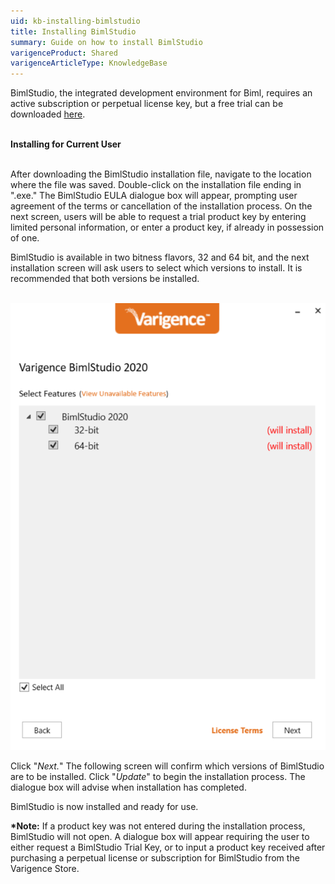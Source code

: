 ```yaml
---
uid: kb-installing-bimlstudio
title: Installing BimlStudio
summary: Guide on how to install BimlStudio
varigenceProduct: Shared
varigenceArticleType: KnowledgeBase
---
```

BimlStudio, the integrated development environment for Biml, requires an active subscription or perpetual license key, but a free trial can be downloaded [here](https://www.varigence.com/bimlstudio).  
 

**Installing for Current User**  
 

After downloading the BimlStudio installation file, navigate to the location where the file was saved. Double-click on the installation file ending in ".exe." The BimlStudio EULA dialogue box will appear, prompting user agreement of the terms or cancellation of the installation process. On the next screen, users will be able to request a trial product key by entering limited personal information, or enter a product key, if already in possession of one.  

BimlStudio is available in two bitness flavors, 32 and 64 bit, and the next installation screen will ask users to select which versions to install. It is recommended that both versions be installed.   
 

![Installing BimlStudio](../static/img/kb-installing-bimlstudio.png "Installing BimlStudio")
  
Click "_Next._" The following screen will confirm which versions of BimlStudio are to be installed. Click "_Update_" to begin the installation process. The dialogue box will advise when installation has completed. 

BimlStudio is now installed and ready for use.

**\*Note:** If a product key was not entered during the installation process, BimlStudio will not open. A dialogue box will appear requiring the user to either request a BimlStudio Trial Key, or to input a product key received after purchasing a perpetual license or subscription for BimlStudio from the Varigence Store.
